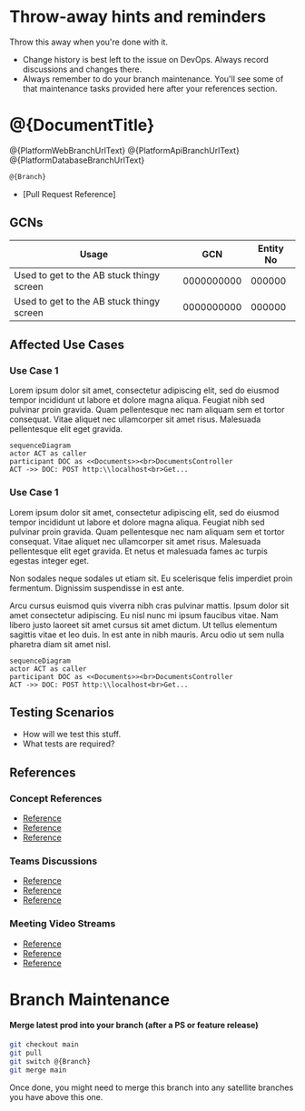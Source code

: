 # Throw-away hints and reminders
Throw this away when you're done with it.

- Change history is best left to the issue on DevOps. Always record discussions and changes there.
- Always remember to do your branch maintenance. You'll see some of that maintenance tasks provided here after your references section.

# @{DocumentTitle}

@{PlatformWebBranchUrlText}
@{PlatformApiBranchUrlText}
@{PlatformDatabaseBranchUrlText}

```bash
@{Branch}
```
- [Pull Request Reference]

## GCNs

| Usage | GCN | Entity No | 
| --- | --- | --- | 
| Used to get to the AB stuck thingy screen | 0000000000 | 000000 | 
| Used to get to the AB stuck thingy screen | 0000000000 | 000000 | 

## Affected Use Cases

### Use Case 1
Lorem ipsum dolor sit amet, consectetur adipiscing elit, sed do eiusmod tempor incididunt ut labore et dolore magna aliqua. Feugiat nibh sed pulvinar proin gravida. Quam pellentesque nec nam aliquam sem et tortor consequat. Vitae aliquet nec ullamcorper sit amet risus. Malesuada pellentesque elit eget gravida.

```mermaid
sequenceDiagram
actor ACT as caller
participant DOC as <<Documents>><br>DocumentsController 
ACT ->> DOC: POST http:\\localhost<br>Get... 
```

### Use Case 1
Lorem ipsum dolor sit amet, consectetur adipiscing elit, sed do eiusmod tempor incididunt ut labore et dolore magna aliqua. Feugiat nibh sed pulvinar proin gravida. Quam pellentesque nec nam aliquam sem et tortor consequat. Vitae aliquet nec ullamcorper sit amet risus. Malesuada pellentesque elit eget gravida. Et netus et malesuada fames ac turpis egestas integer eget.

Non sodales neque sodales ut etiam sit. Eu scelerisque felis imperdiet proin fermentum. Dignissim suspendisse in est ante.

Arcu cursus euismod quis viverra nibh cras pulvinar mattis. Ipsum dolor sit amet consectetur adipiscing. Eu nisl nunc mi ipsum faucibus vitae. Nam libero justo laoreet sit amet cursus sit amet dictum. Ut tellus elementum sagittis vitae et leo duis. In est ante in nibh mauris. Arcu odio ut sem nulla pharetra diam sit amet nisl.

```mermaid
sequenceDiagram
actor ACT as caller
participant DOC as <<Documents>><br>DocumentsController 
ACT ->> DOC: POST http:\\localhost<br>Get... 
```

## Testing Scenarios
- How will we test this stuff.
- What tests are required?

## References

### Concept References
- [Reference](https://www.msn.com)
- [Reference](https://www.msn.com)
- [Reference](https://www.msn.com)

### Teams Discussions
- [Reference](https://www.msn.com)
- [Reference](https://www.msn.com)
- [Reference](https://www.msn.com)

### Meeting Video Streams
- [Reference](https://www.msn.com)
- [Reference](https://www.msn.com)
- [Reference](https://www.msn.com)

# Branch Maintenance

#### Merge latest prod into your branch (after a PS or feature release)

```bash
git checkout main
git pull
git switch @{Branch}
git merge main
```
Once done, you might need to merge this branch into any satellite branches you have above this one.
